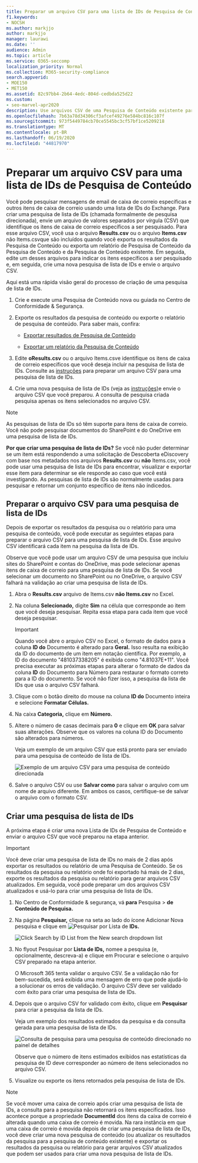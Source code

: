 ```yaml
---
title: Preparar um arquivo CSV para uma lista de IDs de Pesquisa de Conteúdo
f1.keywords:
- NOCSH
ms.author: markjjo
author: markjjo
manager: laurawi
ms.date: ''
audience: Admin
ms.topic: article
ms.service: O365-seccomp
localization_priority: Normal
ms.collection: M365-security-compliance
search.appverid:
- MOE150
- MET150
ms.assetid: 82c97bb4-2b64-4edc-804d-cedbda525d22
ms.custom:
- seo-marvel-apr2020
description: Use arquivos CSV de uma Pesquisa de Conteúdo existente para criar uma pesquisa de lista de IDs que retorna mensagens de email específicas.
ms.openlocfilehash: 7b63a78d34306cf3afcef49276e584bc816c107f
ms.sourcegitcommit: 973f5449784cb70ce5545bc3cf57bf1ce5209218
ms.translationtype: MT
ms.contentlocale: pt-BR
ms.lasthandoff: 06/19/2020
ms.locfileid: "44817970"
---
```

# <a name="prepare-a-csv-file-for-an-id-list-content-search"></a>Preparar um arquivo CSV para uma lista de IDs de Pesquisa de Conteúdo

Você pode pesquisar mensagens de email de caixa de correio específicas e outros itens de caixa de correio usando uma lista de IDs do Exchange. Para criar uma pesquisa de lista de IDs (chamada formalmente de pesquisa direcionada), envie um arquivo de valores separados por vírgula (CSV) que identifique os itens de caixa de correio específicos a ser pesquisado. Para esse arquivo CSV, você usa o arquivo **Results.csv** ou o arquivo **Items.csv** não Items.csvque são incluídos quando você exporta os resultados da Pesquisa de Conteúdo ou exporta um relatório de Pesquisa de Conteúdo da Pesquisa de Conteúdo e da Pesquisa de Conteúdo existente. Em seguida, edite um desses arquivos para indicar os itens específicos a ser pesquisado e, em seguida, crie uma nova pesquisa de lista de IDs e envie o arquivo CSV.

Aqui está uma rápida visão geral do processo de criação de uma pesquisa de lista de IDs.

1. Crie e execute uma Pesquisa de Conteúdo nova ou guiada no Centro de Conformidade & Segurança.

2. Exporte os resultados da pesquisa de conteúdo ou exporte o relatório de pesquisa de conteúdo. Para saber mais, confira:

    - [Exportar resultados de Pesquisa de Conteúdo](export-search-results.md)

    - [Exportar um relatório da Pesquisa de Conteúdo](export-a-content-search-report.md)

3. Edite **oResults.csv** ou  o arquivo Items.csve identifique os itens de caixa de correio específicos que você deseja incluir na pesquisa de lista de IDs. Consulte as [instruções](#prepare-the-csv-file-for-an-id-list-search) para preparar um arquivo CSV para uma pesquisa de lista de IDs.

4. Crie uma nova pesquisa de lista de IDs (veja as [instruções)](#create-an-id-list-search)e envie o arquivo CSV que você preparou. A consulta de pesquisa criada pesquisa apenas os itens selecionados no arquivo CSV.

> [!NOTE]
> As pesquisas de lista de IDs só têm suporte para itens de caixa de correio. Você não pode pesquisar documentos do SharePoint e do OneDrive em uma pesquisa de lista de IDs.

 **Por que criar uma pesquisa de lista de IDs?** Se você não puder determinar se um item está respondendo a uma solicitação de Descoberta eDiscovery com base nos metadados nos arquivos **Results.csv** ou **não** Items.csv, você pode usar uma pesquisa de lista de IDs para encontrar, visualizar e exportar esse item para determinar se ele responde ao caso que você está investigando. As pesquisas de lista de IDs são normalmente usadas para pesquisar e retornar um conjunto específico de itens não índicedos.

## <a name="prepare-the-csv-file-for-an-id-list-search"></a>Preparar o arquivo CSV para uma pesquisa de lista de IDs

Depois de exportar os resultados da pesquisa ou o relatório para uma pesquisa de conteúdo, você pode executar as seguintes etapas para preparar o arquivo CSV para uma pesquisa de lista de IDs. Esse arquivo CSV identificará cada item na pesquisa da lista de IDs.

Observe que você pode usar um arquivo CSV de uma pesquisa que incluiu  sites do SharePoint e contas do OneDrive, mas pode selecionar apenas itens de caixa de correio para uma pesquisa de lista de IDs. Se você selecionar um documento no SharePoint ou no OneDrive, o arquivo CSV falhará na validação ao criar uma pesquisa de lista de IDs.

1. Abra o **Results.csv** arquivo de Items.csv **não Items.csv** no Excel.

2. Na coluna **Selecionado,** digite **Sim** na célula que corresponde ao item que você deseja pesquisar. Repita essa etapa para cada item que você deseja pesquisar.

    > [!IMPORTANT]
    > Quando você abre o arquivo CSV no Excel, o formato de dados para a coluna **ID do** Documento é alterado para **Geral.** Isso resulta na exibição da ID do documento de um item em notação científica. Por exemplo, a ID do documento "481037338205" é exibida como "4.81037E+11". Você precisa executar as  próximas etapas para alterar o formato de dados da coluna **ID** do Documento para Número para restaurar o formato correto para a ID do documento. Se você não fizer isso, a pesquisa da lista de IDs que usa o arquivo CSV falhará.

3. Clique com o botão direito do mouse na coluna **ID do** Documento inteira e selecione **Formatar Células.**

4. Na caixa **Categoria,** clique em **Número.**

5. Altere o número de casas decimais para **0** e clique em **OK** para salvar suas alterações. Observe que os valores na coluna ID do Documento são alterados para números.

    Veja um exemplo de um arquivo CSV que está pronto para ser enviado para uma pesquisa de conteúdo de lista de IDs.

    ![Exemplo de um arquivo CSV para uma pesquisa de conteúdo direcionada](../media/8371b8cb-1638-496e-9be1-fe1565757d67.png)

6. Salve o arquivo CSV ou use **Salvar como** para salvar o arquivo com um nome de arquivo diferente. Em ambos os casos, certifique-se de salvar o arquivo com o formato CSV.

## <a name="create-an-id-list-search"></a>Criar uma pesquisa de lista de IDs

A próxima etapa é criar uma nova Lista de IDs de Pesquisa de Conteúdo e enviar o arquivo CSV que você preparou na etapa anterior.

> [!IMPORTANT]
> Você deve criar uma pesquisa de lista de IDs no mais de 2 dias após exportar os resultados ou relatório de uma Pesquisa de Conteúdo. Se os resultados da pesquisa ou relatório onde foi exportado há mais de 2 dias, exporte os resultados da pesquisa ou relatório para gerar arquivos CSV atualizados. Em seguida, você pode preparar um dos arquivos CSV atualizados e usá-lo para criar uma pesquisa de lista de IDs.

1. No Centro de Conformidade & segurança, vá **para** Pesquisa \> **de Conteúdo de Pesquisa.**

2. Na página **Pesquisar,** clique na seta ao lado do ícone Adicionar Nova pesquisa e clique em ![ Pesquisar por Lista de ](../media/8ee52980-254b-440b-99a2-18d068de62d3.gif)  **IDs.**

    ![Click Search by ID List from the New search dropdown list](../media/e65f9942-09b2-4127-865e-e64029a590df.png)

3. No flyout Pesquisar por **Lista de IDs,** nomee a  pesquisa (e, opcionalmente, descreva-a) e clique em Procurar e selecione o arquivo CSV preparado na etapa anterior.

    O Microsoft 365 tenta validar o arquivo CSV. Se a validação não for bem-sucedida, será exibida uma mensagem de erro que pode ajudá-lo a solucionar os erros de validação. O arquivo CSV deve ser validado com êxito para criar uma pesquisa de lista de IDs.

4. Depois que o arquivo CSV for validado com êxito, clique em **Pesquisar** para criar a pesquisa da lista de IDs.

    Veja um exemplo dos resultados estimados da pesquisa e da consulta gerada para uma pesquisa de lista de IDs.

    ![Consulta de pesquisa para uma pesquisa de conteúdo direcionado no painel de detalhes](../media/dbd9e570-c04b-4056-a8a7-37e9916ec683.png)

    Observe que o número de itens estimados exibidos nas estatísticas da pesquisa de ID deve corresponder ao número de itens selecionados no arquivo CSV.

5. Visualize ou exporte os itens retornados pela pesquisa de lista de IDs.

> [!NOTE]
> Se você mover uma caixa de correio após criar uma pesquisa de lista de IDs, a consulta para a pesquisa não retornará os itens especificados. Isso acontece porque a propriedade **DocumentId** dos itens da caixa de correio é alterada quando uma caixa de correio é movida. Na rara instância em que uma caixa de correio é movida depois de criar uma pesquisa de lista de IDs, você deve criar uma nova pesquisa de conteúdo (ou atualizar os resultados da pesquisa para a pesquisa de conteúdo existente) e exportar os resultados da pesquisa ou relatório para gerar arquivos CSV atualizados que podem ser usados para criar uma nova pesquisa de lista de IDs.
